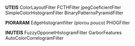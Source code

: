 **UTEIS**
ColorLayoutFilter
FCTHFilter
jpegCoeficientFiter
SimpleColorHistogramFilter
BinaryPatternsPyramidFilter

**PIORARAM**
EdgeHistogramfilter (piorou pouco)
PHOGFilter

**INUTEIS**
FuzzyOpponetHistogramFilter
GarborFeatures
AutoColorCorrelogramFilter
